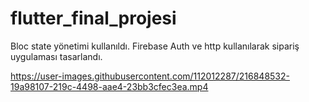 # flutter_final_projesi
Bloc state yönetimi kullanıldı. Firebase Auth ve http kullanılarak sipariş uygulaması tasarlandı.

https://user-images.githubusercontent.com/112012287/216848532-19a98107-219c-4498-aae4-23bb3cfec3ea.mp4

